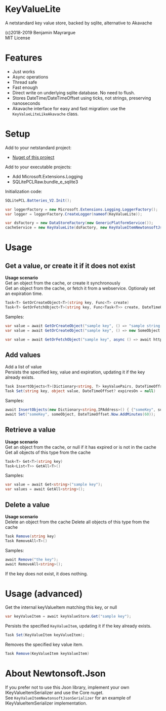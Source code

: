 # KeyValueLite

A netstandard key value store, backed by sqlite, alternative to Akavache

(c)2018-2019 Benjamin Mayrargue  
MIT License  

# Features

* Just works
* Async operations
* Thread safe
* Fast enough
* Direct write on underlying sqlite database. No need to flush.
* Stores DateTime/DateTimeOffset using ticks, not strings, preserving nanoseconds
* Akavache interface for easy and fast migration: use the `KeyValueLiteLikeAkavache` class.

# Setup

Add to your netstandard project:
* [Nuget of this project](https://www.nuget.org/packages/vapolia-keyvaluelite/)

Add to your executable projects:
* Add Microsoft.Extensions.Logging
* SQLitePCLRaw.bundle_e_sqlite3

Initialization code:

```csharp
SQLitePCL.Batteries_V2.Init();

var loggerFactory = new Microsoft.Extensions.Logging.LoggerFactory();
var logger = loggerFactory.CreateLogger(nameof(KeyValueLite));

var dsFactory = new DataStoreFactory(new GenericPlatformService());
cacheService = new KeyValueLite(dsFactory, new KeyValueItemNewtonsoftJsonSerializer(), logger);
```

# Usage

## Get a value, or create it if it does not exist
**Usage scenario**   
Get an object from the cache, or create it synchronously  
Get an object from the cache, or fetch it from a webservice. Optionaly set an expiration time.

```csharp
Task<T> GetOrCreateObject<T>(string key, Func<T> create)
Task<T> GetOrFetchObject<T>(string key, Func<Task<T>> create, DateTimeOffset? expiresOn = null)
```


Samples:
```csharp
var value = await GetOrCreateObject("sample key", () => "sample string value")
var value = await GetOrCreateObject("sample key", () => new SomeObject { SomeProperty = 12 })

var value = await GetOrFetchObject("sample key", async () => await httpClient.GetAync("https://happy/api/method"));
```

## Add values
Add a list of value  
Persists the specified key, value and expiration, updating it if the key already exists.

```csharp
Task InsertObjects<T>(Dictionary<string, T> keyValuePairs, DateTimeOffset? expiresOn = null)
Task Set(string key, object value, DateTimeOffset? expiresOn = null)
```

Samples:
```csharp
await InsertObjects(new Dictionary<string,IPAddress>() { {"someKey", someIp}, {"someKey2", someIp2} }, DateTimeOffset.Now.AddDays(1));
await Set("someKey", someObject, DateTimeOffset.Now.AddMinutes(60));
```

## Retrieve a value
**Usage scenario**   
Get an object from the cache, or null if it has expired or is not in the cache  
Get all objects of this type from the cache

```csharp
Task<T> Get<T>(string key)
Task<List<T>> GetAll<T>()
```

Samples:
```csharp
var value = await Get<string>("sample key");
var values = await GetAll<string>();
```


## Delete a value
**Usage scenario**   
Delete an object from the cache
Delete all objects of this type from the cache  

```csharp
Task Remove(string key)
Task RemoveAll<T>()
```

Samples:
```csharp
await Remove("the key");
await RemoveAll<string>();
```

If the key does not exist, it does nothing.




# Usage (advanced)
Get the internal keyValueItem matching this key, or null
```csharp
var keyValueItem = await keyValueStore.Get("sample key");
```

Persists the specified `KeyValueItem`, updating it if the key already exists.
```csharp
Task Set(KeyValueItem keyValueItem);
```

Removes the specified key value item.
```csharp
Task Remove(KeyValueItem keyValueItem)
```


# About Newtonsoft.Json

If you prefer not to use this Json library, implement your own IKeyValueItemSerializer and use the Core nuget.  
See `KeyValueItemNewtonsoftJsonSerializer` for an example of IKeyValueItemSerializer implementation.

